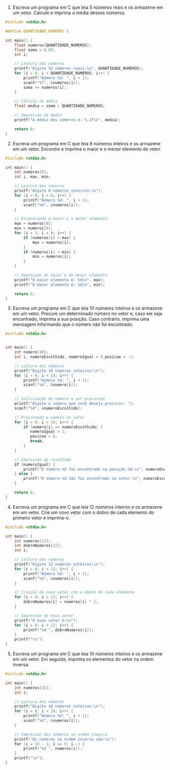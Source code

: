 1. Escreva um programa em C que leia 5 números reais e os armazene em um vetor. Calcule e imprima a média desses números.
   
```C
#include <stdio.h>

#define QUANTIDADE_NUMEROS 5

int main() {
    float numeros[QUANTIDADE_NUMEROS];
    float soma = 0.0f;
    int i;

    // Leitura dos números
    printf("Digite %d números reais:\n", QUANTIDADE_NUMEROS);
    for (i = 0; i < QUANTIDADE_NUMEROS; i++) {
        printf("Número %d: ", i + 1);
        scanf("%f", &numeros[i]);
        soma += numeros[i];
    }

    // Cálculo da média
    float media = soma / QUANTIDADE_NUMEROS;

    // Impressão da média
    printf("A média dos números é: %.2f\n", media);

    return 0;
}
```

2. Escreva um programa em C que leia 8 números inteiros e os armazene em um vetor. Encontre e imprima o maior e o menor elemento do vetor.
```C
#include <stdio.h>

int main() {
    int numeros[8];
    int i, max, min;

    // Leitura dos números
    printf("Digite 8 números inteiros:\n");
    for (i = 0; i < 8; i++) {
        printf("Número %d: ", i + 1);
        scanf("%d", &numeros[i]);
    }

    // Encontrando o maior e o menor elemento
    max = numeros[0];
    min = numeros[0];
    for (i = 1; i < 8; i++) {
        if (numeros[i] > max) {
            max = numeros[i];
        }
        if (numeros[i] < min) {
            min = numeros[i];
        }
    }

    // Impressão do maior e do menor elemento
    printf("O maior elemento é: %d\n", max);
    printf("O menor elemento é: %d\n", min);

    return 0;
}

```
3. Escreva um programa em C que leia 10 números inteiros e os armazene em um vetor. Procure um determinado número no vetor e, caso ele seja encontrado, imprima a sua posição. Caso contrário, imprima uma mensagem informando que o número não foi encontrado.
   
```C
#include <stdio.h>


int main() {
    int numero[10];
    int i, numeroEscolhido, numeroIgual = 0,posicao = -1;

    // Leitura dos números
    printf("Digite 10 números inteiros:\n");
    for (i = 0; i < 10; i++) {
        printf("Número %d: ", i + 1);
        scanf("%d", &numero[i]);
    }

    // Solicitação do número a ser procurado
    printf("Digite o número que você deseja procurar: ");
    scanf("%d", &numeroEscolhido);

    // Procurando o número no vetor
    for (i = 0; i < 10; i++) {
        if (numero[i] == numeroEscolhido) {
           numeroIgual = 1;
           posicao = i;
           break;
        }
    }

    // Impressão do resultado
    if (numeroIgual) {
        printf("O número %d foi encontrado na posição %d.\n", numeroEscolhido, posicao);
    } else {
        printf("O número %d não foi encontrado no vetor.\n", numeroEscolhido);
    }

    return 0;
}
```
4. Escreva um programa em C que leia 12 números inteiros e os armazene em um vetor. Crie um novo vetor com o dobro de cada elemento do primeiro vetor e imprima-o.
   
```C
#include <stdio.h>

int main() {
    int numeros[12];
    int dobroNumeros[12];
    int i;

    // Leitura dos números
    printf("Digite 12 números inteiros:\n");
    for (i = 0; i < 12; i++) {
        printf("Número %d: ", i + 1);
        scanf("%d", &numeros[i]);
    }

    // Criação do novo vetor com o dobro de cada elemento
    for (i = 0; i < 12; i++) {
        dobroNumeros[i] = numeros[i] * 2;
    }

    // Impressão do novo vetor
    printf("O novo vetor é:\n");
    for (i = 0; i < 12; i++) {
        printf("%d ", dobroNumeros[i]);
    }
    printf("\n");
}

```
5. Escreva um programa em C que leia 10 números inteiros e os armazene em um vetor. Em seguida, imprima os elementos do vetor na ordem inversa.
   
```C
#include <stdio.h>

int main() {
    int numeros[10];
    int i;

    // Leitura dos números
    printf("Digite 10 números inteiros:\n");
    for (i = 0; i < 10; i++) {
        printf("Número %d: ", i + 1);
        scanf("%d", &numeros[i]);
    }

    // Impressão dos números na ordem inversa
    printf("Os números na ordem inversa são:\n");
    for (i = 10 - 1; i >= 0; i--) {
        printf("%d ", numeros[i]);
    }
    printf("\n");
}
```
